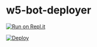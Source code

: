 # w5-bot-deployer


[![Run on Repl.it](https://repl.it/badge/github/phaticusthiccy/WhatsAsenaDuplicated)](https://replit.com/@WH173-5P1D3R/WhatsAsena-QR)




[![Deploy](https://www.herokucdn.com/deploy/button.svg)](https://heroku.com/deploy)
